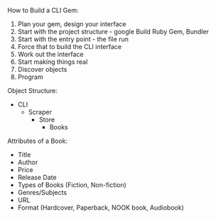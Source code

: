 How to Build a CLI Gem:
1. Plan your gem, design your interface
2. Start with the project structure - google Build Ruby Gem, Bundler
3. Start with the entry point - the file run 
4. Force that to build the CLI interface
5. Work out the interface
6. Start making things real
7. Discover objects 
8. Program

Object Structure:
- CLI
  - Scraper
    - Store
      - Books
      
Attributes of a Book:
- Title
- Author
- Price
- Release Date
- Types of Books (Fiction, Non-fiction)
- Genres/Subjects
- URL
- Format (Hardcover, Paperback, NOOK book, Audiobook)

